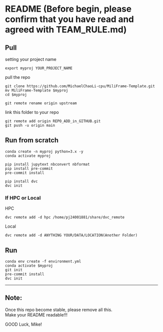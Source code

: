 # README (Before begin, please confirm that you have read and agreed with TEAM_RULE.md)


## Pull
setting your project name
```
export myproj YOUR_PROJECT_NAME
```

pull the repo
```
git clone https://github.com/MichaelChaoLi-cpu/MiliFrame-Template.git
mv MiliFrame-Template $myproj
cd $myproj

git remote rename origin upstream
```

link this folder to your repo
```
git remote add origin REPO_ADD_in_GITHUB.git
git push -u origin main
```

## Run from scratch
```
conda create -n myproj python=3.x -y
conda activate myproj

pip install jupytext nbconvert nbformat
pip install pre-commit
pre-commit install

pip install dvc
dvc init
```

### If HPC or Local
HPC
```
dvc remote add -d hpc /home/pj24001881/share/dvc_remote
```

Local
```
dvc remote add -d ANYTHING YOUR/DATA/LOCATION(Another Folder)
```


## Run
```
conda env create -f environment.yml
conda activate $myproj
git init
pre-commit install
dvc init
```
---

## Note:
Once this repo become stable, please remove all this.      
Make your README readable!!!
      
GOOD Luck, Mike!       

